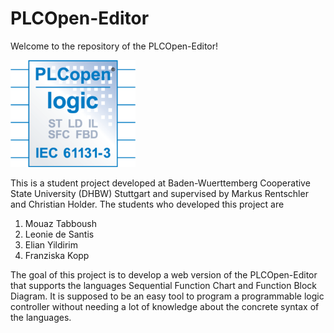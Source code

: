 # PLCOpen-Editor

Welcome to the repository of the PLCOpen-Editor!


<img src="https://github.com/elian15122000/TINF19C-PLCOpen-Editor/blob/master/Resources/Logo.png" width=200>

This is a student project developed at Baden-Wuerttemberg Cooperative State University (DHBW) Stuttgart and supervised by Markus Rentschler and Christian Holder.
The students who developed this project are

1. Mouaz Tabboush
2. Leonie de Santis
3. Elian Yildirim
4. Franziska Kopp

The goal of this project is to develop a web version of the PLCOpen-Editor that supports the languages Sequential Function Chart and Function Block Diagram. It is supposed to be an easy tool to program a programmable logic controller without needing a lot of knowledge about the concrete syntax of the languages. 
